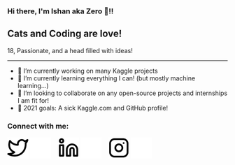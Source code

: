 ### Hi there, I'm Ishan aka Zero 👋!!

## Cats and Coding are love!

18, Passionate, and a head filled with ideas!

---

- 🔭 I’m currently working on many Kaggle projects
- 🌱 I’m currently learning everything I can! (but mostly machine learning...)
- 👯 I’m looking to collaborate on any open-source projects and internships I am fit for!
- 💬 2021 goals: A sick Kaggle.com and GitHub profile!

### Connect with me:

[![website](./img/twitter-light.svg)](https://twitter.com/art_of_zero#gh-light-mode-only)
[![website](./img/twitter-dark.svg)](https://twitter.com/art_of_zero#gh-dark-mode-only)
&nbsp;&nbsp;
[![website](./img/linkedin-light.svg)](https://www.linkedin.com/in/ishan-shishodiya-5100061b9#gh-light-mode-only)
[![website](./img/linkedin-dark.svg)](https://www.linkedin.com/in/ishan-shishodiya-5100061b9#gh-dark-mode-only)
&nbsp;&nbsp;
[![website](./img/instagram-light.svg)](https://www.instagram.com/sly_of_zero/#gh-light-mode-only)
[![website](./img/instagram-dark.svg)](https://www.instagram.com/sly_of_zero/#gh-dark-mode-only)

